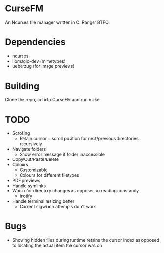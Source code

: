 # CurseFM

An Ncurses file manager written in C. Ranger BTFO.

# Dependencies

- ncurses
- libmagic-dev (mimetypes)
- ueberzug (for image previews)

# Building

Clone the repo, cd into CurseFM and run make

# TODO

- Scrolling
  - Retain cursor + scroll position for next/previous directories recursively
- Navigate folders
  - Show error message if folder inaccessible
- Copy/Cut/Paste/Delete
- Colours
  - Customizable
  - Colours for different filetypes
- PDF previews
- Handle symlinks
- Watch for directory changes as opposed to reading constantly
  - inotify
- Handle terminal resizing better
  - Current sigwinch attempts don't work

# Bugs

- Showing hidden files during runtime retains the cursor index as opposed to locating the actual item the cursor was on

